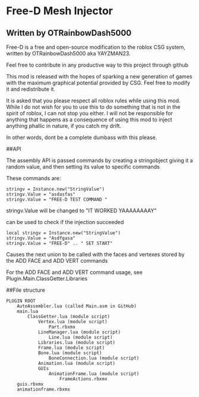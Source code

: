 # Free-D Mesh Injector

## Written by OTRainbowDash5000

Free-D is a free and open-source modification to the roblox CSG system, written by OTRainbowDash5000 aka YAYZMAN23.

Feel free to contribute in any productive way to this project through github

This mod is released with the hopes of sparking a new generation of games with the maximum graphical potential provided by CSG. Feel free to modify it and redistribute it. 

It is asked that you please respect all roblox rules while using this mod. While I do not wish for you to use this to do something that is not in the spirit of roblox, I can not stop you either. I will not be responsible for anything that happens as a consequence of using this mod to inject anything phallic in nature, if you catch my drift.

In other words, dont be a complete dumbass with this please.

##API

The assembly API is passed commands by creating a stringobject giving it a random value, and then setting its value to specific commands

These commands are:


```
stringv = Instance.new("StringValue")
stringv.Value = "asdasfas"
stringv.Value = "FREE-D TEST COMMAND "
```

stringv.Value will be changed to "IT WORKED YAAAAAAAAY"

can be used to check if the injection succeeded

```
local stringv = Instance.new("StringValue")
stringv.Value = "Asdfgasa"
stringv.Value = "FREE-D" .. " SET START"
```

Causes the next union to be called with the faces and vertexes stored by the ADD FACE and ADD VERT commands

For the ADD FACE and ADD VERT command usage, see Plugin.Main.ClassGetter.Libraries

##File structure

```
PLUGIN ROOT
	AutoAssembler.lua (called Main.asm in GitHub)
	main.lua
		ClassGetter.lua (module script)
			Vertex.lua (module script)
				Part.rbxmx
			LineManager.lua (module script)
				Line.lua (module script)
			Libraries.lua (module script)
			Frame.lua (module script)
			Bone.lua (module script)
				BoneConnection.lua (module script)
			Animation.lua (module script)
			GUIs
				AnimationFrame.lua (module script)
					FrameActions.rbxmx
	guis.rbxmx
	animationframe.rbxmx
```